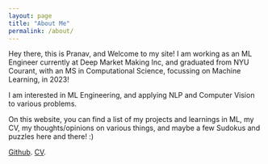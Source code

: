 ```yaml
---
layout: page
title: "About Me"
permalink: /about/
---
```


Hey there, this is Pranav, and Welcome to my site! I am working as an ML Engineer currently at Deep Market Making Inc, and graduated from NYU Courant, with an MS in Computational Science, focussing on Machine Learning, in 2023! 

I am interested in ML Engineering, and applying NLP and Computer Vision to various problems. 

On this website, you can find a list of my projects and learnings in ML, my CV, my thoughts/opinions on various things, and maybe a few Sudokus and puzzles here and there! :)

[Github](https://github.com/pranav2902). 
[CV](/MyCV-DSML-DMM.pdf). 

